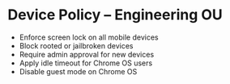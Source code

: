 # Device Policy – Engineering OU

- Enforce screen lock on all mobile devices
- Block rooted or jailbroken devices
- Require admin approval for new devices
- Apply idle timeout for Chrome OS users
- Disable guest mode on Chrome OS
